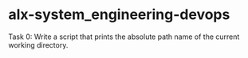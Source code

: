 # alx-system_engineering-devops
Task 0: Write a script that prints the absolute path name of the current working directory.
